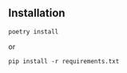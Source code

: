 ## Installation

```shell script
poetry install

```

or

```shell script
pip install -r requirements.txt

```
